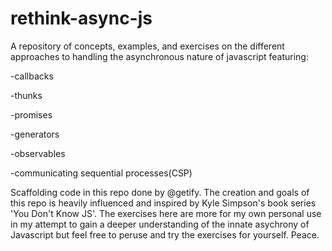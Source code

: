 # rethink-async-js
A repository of concepts, examples, and exercises on the different approaches to handling the asynchronous nature of javascript
featuring:

-callbacks

-thunks

-promises

-generators

-observables

-communicating sequential processes(CSP)

Scaffolding code in this repo done by @getify. The creation and goals of this repo is heavily influenced and inspired by Kyle Simpson's book series 'You Don't Know JS'. The exercises here are more for my own personal use in my attempt to gain a deeper understanding of the innate asychrony of Javascript but feel free to peruse and try the exercises for yourself. Peace. 



